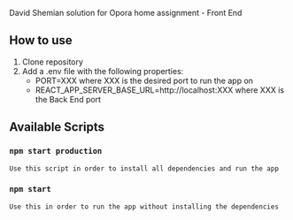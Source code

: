 David Shemian solution for Opora home assignment - Front End

## How to use

1.  Clone repository
2.  Add a .env file with the following properties:
    -   PORT=XXX where XXX is the desired port to run the app on
    -   REACT_APP_SERVER_BASE_URL=http://localhost:XXX where XXX is the Back End port

## Available Scripts

### `npm start production`

    Use this script in order to install all dependencies and run the app

### `npm start`

    Use this in order to run the app without installing the dependencies
